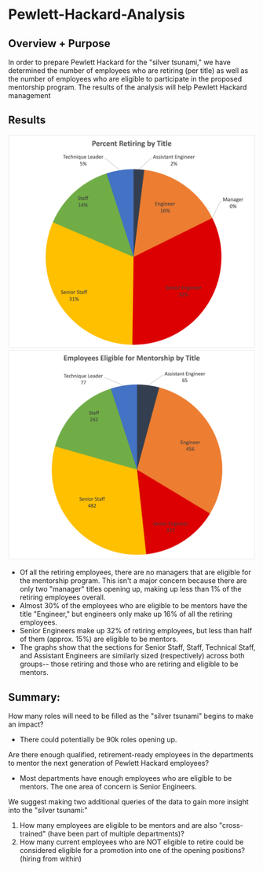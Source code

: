 # Pewlett-Hackard-Analysis

## Overview + Purpose
In order to prepare Pewlett Hackard for the "silver tsunami," we have determined the number of employees who are retiring (per title) as well as the number of employees who are eligible to participate in the proposed mentorship program. The results of the analysis will help Pewlett Hackard management 

## Results
![](Images/Retiring_Title.png)
![](Images/Mentorship.png)
- Of all the retiring employees, there are no managers that are eligible for the mentorship program. This isn't a major concern because there are only two "manager" titles opening up, making up less than 1% of the retiring employees overall.
- Almost 30% of the employees who are eligible to be mentors have the title "Engineer," but engineers only make up 16% of all the retiring employees.
- Senior Engineers make up 32% of retiring employees, but less than half of them (approx. 15%) are eligible to be mentors.
- The graphs show that the sections for Senior Staff, Staff, Technical Staff, and Assistant Engineers are similarly sized (respectively) across both groups-- those retiring and those who are retiring and eligible to be mentors. 

## Summary:
How many roles will need to be filled as the "silver tsunami" begins to make an impact? 
- There could potentially be 90k roles opening up.

Are there enough qualified, retirement-ready employees in the departments to mentor the next generation of Pewlett Hackard employees? 
- Most departments have enough employees who are eligible to be mentors. The one area of concern is Senior Engineers.

We suggest making two additional queries of the data to gain more insight into the "silver tsunami:"
1. How many employees are eligible to be mentors and are also "cross-trained" (have been part of multiple departments)?
2. How many current employees who are NOT eligible to retire could be considered eligible for a promotion into one of the opening positions? (hiring from within)
